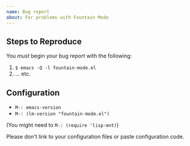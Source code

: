 ```yaml
---
name: Bug report
about: For problems with Fountain Mode
---
```


## Steps to Reproduce

You *must* begin your bug report with the following:

1. `$ emacs -Q -l fountain-mode.el`
2. ... etc.

## Configuration

- `M-: emacs-version`
- `M-: (lm-version "fountain-mode.el")`

(You might need to `M-: (require 'lisp-mnt)`)

Please don't link to your configuration files or paste configuration code.
